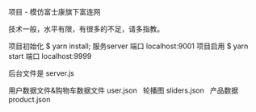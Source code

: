 项目 - 模仿富士康旗下富连网

技术一般，水平有限，有很多的不足，请多指教。

项目初始化 $ yarn install; 服务server 端口 localhost:9001 项目启用  $ yarn start 端口 localhost:9999

后台文件是 server.js

用户数据文件&购物车数据文件 user.json   轮播图 sliders.json   产品数据 product.json 

